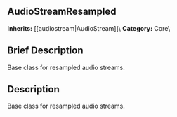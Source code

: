 ##  AudioStreamResampled  
**Inherits:** [[audiostream|AudioStream]]\\
**Category:** Core\\
##  Brief Description  
Base class for resampled audio streams.
##  Description  
Base class for resampled audio streams.
